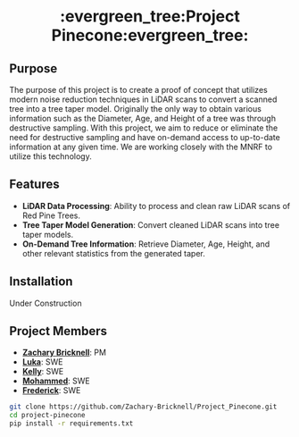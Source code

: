 <h1 align="center">
  :evergreen_tree:Project Pinecone:evergreen_tree:
</h1>

## Purpose
The purpose of this project is to create a proof of concept that utilizes modern noise reduction techniques in LiDAR scans to convert a scanned tree into a tree taper model.
Originally the only way to obtain various information such as the Diameter, Age, and Height of a tree was through destructive sampling. With this project, we aim to reduce or
eliminate the need for destructive sampling and have on-demand access to up-to-date information at any given time. We are working closely with the MNRF to utilize this technology.

## Features
- **LiDAR Data Processing**: Ability to process and clean raw LiDAR scans of Red Pine Trees.
- **Tree Taper Model Generation**: Convert cleaned LiDAR scans into tree taper models.
- **On-Demand Tree Information**: Retrieve Diameter, Age, Height, and other relevant statistics from the generated taper.

## Installation
Under Construction

## Project Members

- **[Zachary Bricknell](https://github.com/Zachary-Bricknell)**: PM
- **[Luka](https://github.com/luka)**: SWE
- **[Kelly](https://github.com/kelly)**: SWE
- **[Mohammed](https://github.com/Mohammed)**: SWE
- **[Frederick](https://github.com/Frederick)**: SWE

```bash
git clone https://github.com/Zachary-Bricknell/Project_Pinecone.git
cd project-pinecone
pip install -r requirements.txt

